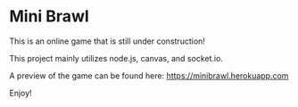 Mini Brawl
==================

This is an online game that is still under construction!

This project mainly utilizes node.js, canvas, and socket.io.

A preview of the game can be found here:
https://minibrawl.herokuapp.com

Enjoy!
